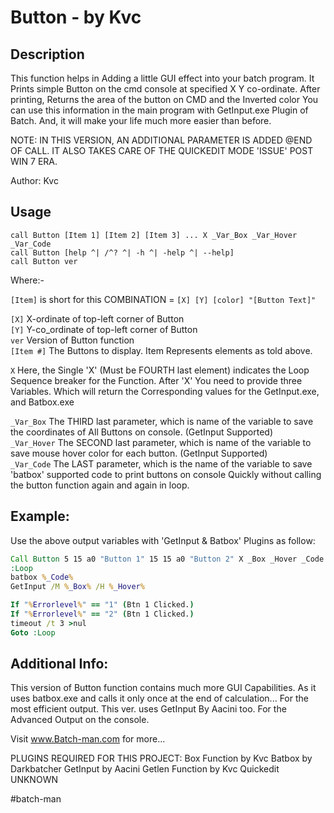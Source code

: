 # Button - by Kvc
## Description

This function helps in Adding a little GUI effect into your batch program.
It Prints simple Button on the cmd console at specified X Y co-ordinate.
After printing, Returns the area of the button on CMD and the Inverted color
You can use this information in the main program with GetInput.exe Plugin of
Batch. And, it will make your life much more easier than before.

NOTE: IN THIS VERSION, AN ADDITIONAL PARAMETER IS ADDED @END OF CALL.
      IT ALSO TAKES CARE OF THE QUICKEDIT MODE 'ISSUE' POST WIN 7 ERA.

Author: Kvc

## Usage
`call Button [Item 1] [Item 2] [Item 3] ... X _Var_Box _Var_Hover _Var_Code`    
`call Button [help ^| /^? ^| -h ^| -help ^| --help]`    
`call Button ver`

Where:-

`[Item]` is short for this COMBINATION = `[X] [Y] [color] "[Button Text]"`  

`[X]`	    X-ordinate of top-left corner of Button     
`[Y]`	    Y-co_ordinate of top-left corner of Button  
`ver`	    Version of Button function  
`[Item #]`   The Buttons to display. Item Represents elements as told above.    

`X`          Here, the Single 'X' (Must be FOURTH last element) indicates
           the Loop Sequence breaker for the Function. After 'X' You need
           to provide three Variables. Which will return the Corresponding 
           values for the GetInput.exe, and Batbox.exe  

`_Var_Box`   The THIRD last parameter, which is name of the variable to save
           the coordinates of All Buttons on console. (GetInput Supported)  
`_Var_Hover` The SECOND last parameter, which is name of the variable to save
           mouse hover color for each button. (GetInput Supported)  
`_Var_Code`  The LAST parameter, which is the name of the variable to save 
           'batbox' supported code to print buttons on console Quickly
           without calling the button function again and again in loop. 

## Example: 
Use the above output variables with 'GetInput & Batbox' Plugins as follow:

```bat
Call Button 5 15 a0 "Button 1" 15 15 a0 "Button 2" X _Box _Hover _Code
:Loop
batbox %_Code%
GetInput /M %_Box% /H %_Hover%

If "%Errorlevel%" == "1" (Btn 1 Clicked.)
If "%Errorlevel%" == "2" (Btn 1 Clicked.)
timeout /t 3 >nul
Goto :Loop
```

## Additional Info:

This version of Button function contains much more GUI Capabilities.
As it uses batbox.exe and calls it only once at the end of calculation...
For the most efficient output. This ver. uses GetInput By Aacini too. For the
Advanced Output on the console.

Visit www.Batch-man.com for more...

PLUGINS REQUIRED FOR THIS PROJECT:
Box Function              by Kvc
Batbox                    by Darkbatcher
GetInput                  by Aacini
Getlen Function           by Kvc
Quickedit                 UNKNOWN

#batch-man